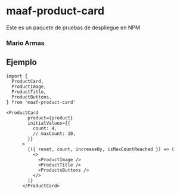 # maaf-product-card

Este es un paquete de pruebas de despliegue en NPM 

### Mario Armas

## Ejemplo

```
import {
  ProductCard,
  ProductImage,
  ProductTitle,
  ProductButtons,
} from 'maaf-product-card'
```

```
<ProductCard
        product={product}
        initialValues={{
          count: 4,
          // maxCount: 10,
        }}
      >
        {({ reset, count, increaseBy, isMaxCountReached }) => (
          <>
            <ProductImage />
            <ProductTitle />
            <ProductsButtons />
          </>
        )}
      </ProductCard>

```
